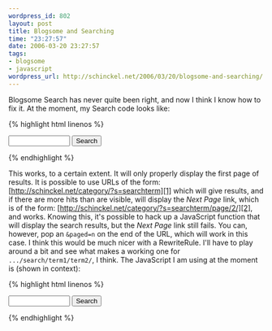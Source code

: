 ```yaml
--- 
wordpress_id: 802
layout: post
title: Blogsome and Searching
time: "23:27:57"
date: 2006-03-20 23:27:57
tags: 
- blogsome
- javascript
wordpress_url: http://schinckel.net/2006/03/20/blogsome-and-searching/
---
```

Blogsome Search has never quite been right, and now I think I know how to fix it. At the moment, my Search code looks like: 
    
{% highlight html linenos %}
    <form id="searchform" method="post" action="/">
        <input type="text" name="s" id="s" size="12" />
        <input type="submit" class="button" name="submit" value="Search" />
    </form>
{% endhighlight %}

This works, to a certain extent. It will only properly display the first page of results. It is possible to use URLs of the form: [http://schinckel.net/category/?s=searchterm][1] which will give results, and if there are more hits than are visible, will display the _Next Page_ link, which is of the form: [http://schinckel.net/category/?s=searchterm/page/2/][2], and works. Knowing this, it's possible to hack up a JavaScript function that will display the search results, but the _Next Page_ link still fails. You can, however, pop an `&paged=n` on the end of the URL, which will work in this case. I think this would be much nicer with a RewriteRule. I'll have to play around a bit and see what makes a working one for `.../search/term1/term2/`, I think. The JavaScript I am using at the moment is (shown in context): 
    
{% highlight html linenos %}
    <form id="searchform" method="post" action="/" onsubmit="location.href='/category&s='+document.getElementById('s').value.replace(/ /g,'+');return false;">
        <input type="text" name="s" id="s" size="12" />
        <input type="submit" class="button" name="submit" value="Search" />
    </form>
{% endhighlight %}
    

   [1]: http://schinckel.net/category/?s=searchterm
   [2]: http://schinckel.net/category/?s=searchterm/page/2/


